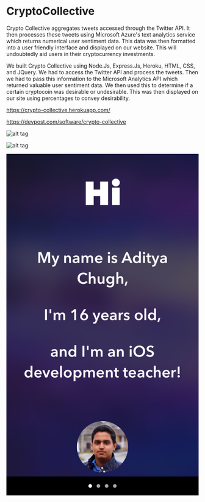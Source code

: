 # CryptoCollective

Crypto Collective aggregates tweets accessed through the Twitter API. It then processes these tweets using Microsoft Azure's text analytics service which returns numerical user sentiment data. This data was then formatted into a user friendly interface and displayed on our website. This will undoubtedly aid users in their cryptocurrency investments.

We built Crypto Collective using Node.Js, Express.Js, Heroku, HTML, CSS, and JQuery. We had to access the Twitter API and process the tweets. Then we had to pass this information to the Microsoft Analytics API which returned valuable user sentiment data. We then used this to determine if a certain cryptocoin was desirable or undesirable. This was then displayed on our site using percentages to convey desirability.

https://crypto-collective.herokuapp.com/

https://devpost.com/software/crypto-collective

![alt tag](https://github.com/ethanalee/CryptoCollective-1/tree/master/public/img/Screenshots/about.png)

![alt tag](https://github.com/ethanalee/CryptoCollective-1/tree/master/public/img/Screenshots/info.png)

![alt tag](https://github.com/adityachugh/WWDC-2015/blob/master/Screenshots/1.png)

